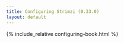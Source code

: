 ```yaml
---
title: Configuring Strimzi (0.33.0)
layout: default
---
```


{% include_relative configuring-book.html %}
